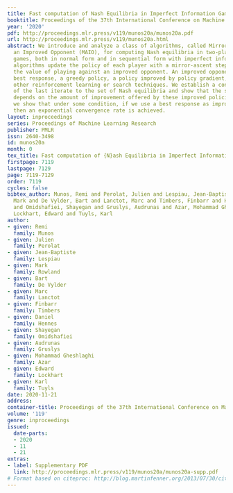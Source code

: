 ```yaml
---
title: Fast computation of Nash Equilibria in Imperfect Information Games
booktitle: Proceedings of the 37th International Conference on Machine Learning
year: '2020'
pdf: http://proceedings.mlr.press/v119/munos20a/munos20a.pdf
url: http://proceedings.mlr.press/v119/munos20a.html
abstract: We introduce and analyze a class of algorithms, called Mirror Ascent against
  an Improved Opponent (MAIO), for computing Nash equilibria in two-player zero-sum
  games, both in normal form and in sequential form with imperfect information. These
  algorithms update the policy of each player with a mirror-ascent step to maximize
  the value of playing against an improved opponent. An improved opponent can be a
  best response, a greedy policy, a policy improved by policy gradient, or by any
  other reinforcement learning or search techniques. We establish a convergence result
  of the last iterate to the set of Nash equilibria and show that the speed of convergence
  depends on the amount of improvement offered by these improved policies. In addition,
  we show that under some condition, if we use a best response as improved policy,
  then an exponential convergence rate is achieved.
layout: inproceedings
series: Proceedings of Machine Learning Research
publisher: PMLR
issn: 2640-3498
id: munos20a
month: 0
tex_title: Fast computation of {N}ash Equilibria in Imperfect Information Games
firstpage: 7119
lastpage: 7129
page: 7119-7129
order: 7119
cycles: false
bibtex_author: Munos, Remi and Perolat, Julien and Lespiau, Jean-Baptiste and Rowland,
  Mark and De Vylder, Bart and Lanctot, Marc and Timbers, Finbarr and Hennes, Daniel
  and Omidshafiei, Shayegan and Gruslys, Audrunas and Azar, Mohammad Gheshlaghi and
  Lockhart, Edward and Tuyls, Karl
author:
- given: Remi
  family: Munos
- given: Julien
  family: Perolat
- given: Jean-Baptiste
  family: Lespiau
- given: Mark
  family: Rowland
- given: Bart
  family: De Vylder
- given: Marc
  family: Lanctot
- given: Finbarr
  family: Timbers
- given: Daniel
  family: Hennes
- given: Shayegan
  family: Omidshafiei
- given: Audrunas
  family: Gruslys
- given: Mohammad Gheshlaghi
  family: Azar
- given: Edward
  family: Lockhart
- given: Karl
  family: Tuyls
date: 2020-11-21
address: 
container-title: Proceedings of the 37th International Conference on Machine Learning
volume: '119'
genre: inproceedings
issued:
  date-parts:
  - 2020
  - 11
  - 21
extras:
- label: Supplementary PDF
  link: http://proceedings.mlr.press/v119/munos20a/munos20a-supp.pdf
# Format based on citeproc: http://blog.martinfenner.org/2013/07/30/citeproc-yaml-for-bibliographies/
---
```


